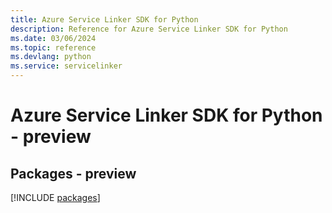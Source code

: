 ```yaml
---
title: Azure Service Linker SDK for Python
description: Reference for Azure Service Linker SDK for Python
ms.date: 03/06/2024
ms.topic: reference
ms.devlang: python
ms.service: servicelinker
---
```

# Azure Service Linker SDK for Python - preview
## Packages - preview
[!INCLUDE [packages](service-linker-index.md)]